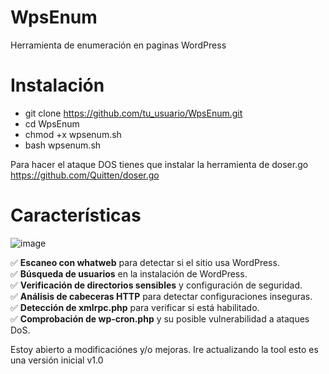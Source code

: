 # WpsEnum
Herramienta de enumeración en paginas WordPress

# Instalación 
- git clone https://github.com/tu_usuario/WpsEnum.git
- cd WpsEnum
- chmod +x wpsenum.sh
- bash wpsenum.sh

Para hacer el ataque DOS tienes que instalar la herramienta de doser.go 
https://github.com/Quitten/doser.go


# Características

![image](https://github.com/user-attachments/assets/ecaee405-9c73-491c-9308-f04c4fb23a31)


✅ **Escaneo con whatweb** para detectar si el sitio usa WordPress.  
✅ **Búsqueda de usuarios** en la instalación de WordPress.  
✅ **Verificación de directorios sensibles** y configuración de seguridad.  
✅ **Análisis de cabeceras HTTP** para detectar configuraciones inseguras.  
✅ **Detección de xmlrpc.php** para verificar si está habilitado.  
✅ **Comprobación de wp-cron.php** y su posible vulnerabilidad a ataques DoS. 

Estoy abierto a modificaciónes y/o mejoras. 
Ire actualizando la tool esto es una versión inicial v1.0

